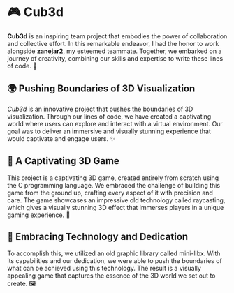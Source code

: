 # 🎮 Cub3d

**Cub3d** is an inspiring team project that embodies the power of collaboration and collective effort. In this remarkable endeavor, I had the honor to work alongside **zanejar2**, my esteemed teammate. Together, we embarked on a journey of creativity, combining our skills and expertise to write these lines of code. 💪

## 🌍 Pushing Boundaries of 3D Visualization

*Cub3d* is an innovative project that pushes the boundaries of 3D visualization. Through our lines of code, we have created a captivating world where users can explore and interact with a virtual environment. Our goal was to deliver an immersive and visually stunning experience that would captivate and engage users. ✨

## 🚀 A Captivating 3D Game

This project is a captivating 3D game, created entirely from scratch using the C programming language. We embraced the challenge of building this game from the ground up, crafting every aspect of it with precision and care. The game showcases an impressive old technology called raycasting, which gives a visually stunning 3D effect that immerses players in a unique gaming experience. 🎲

## 🎉 Embracing Technology and Dedication

To accomplish this, we utilized an old graphic library called mini-libx. With its capabilities and our dedication, we were able to push the boundaries of what can be achieved using this technology. The result is a visually appealing game that captures the essence of the 3D world we set out to create. 🖼️
